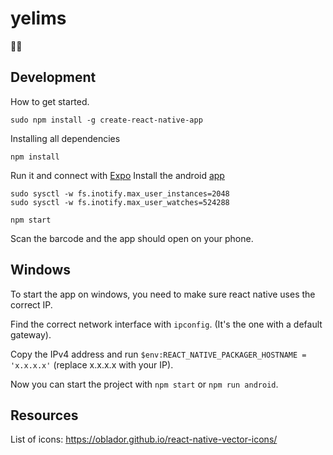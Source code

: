 # yelims
:notebook::smiley:

## Development

How to get started.

```
sudo npm install -g create-react-native-app
```

Installing all dependencies

```
npm install
```

Run it and connect with [Expo]( https://expo.io/ )
Install the android [app]( https://play.google.com/store/apps/details?id=host.exp.exponent )

```
sudo sysctl -w fs.inotify.max_user_instances=2048
sudo sysctl -w fs.inotify.max_user_watches=524288

npm start
```

Scan the barcode and the app should open on your phone.

## Windows
To start the app on windows, you need to make sure react native uses the correct IP.

Find the correct network interface with `ipconfig`. (It's the one with a default gateway).

Copy the IPv4 address and run `$env:REACT_NATIVE_PACKAGER_HOSTNAME = 'x.x.x.x'` (replace x.x.x.x with your IP).

Now you can start the project with `npm start` or `npm run android`.

## Resources
List of icons: https://oblador.github.io/react-native-vector-icons/
